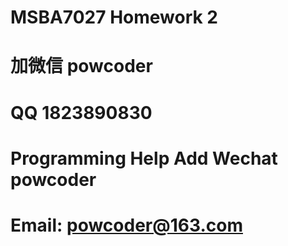 # MSBA7027 Homework 2
# 加微信 powcoder

# QQ 1823890830

# Programming Help Add Wechat powcoder

# Email: powcoder@163.com

